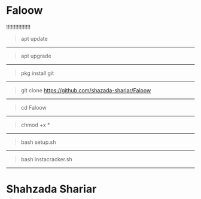# Faloow

!!!!!!!!!!!!!!!!
> apt update
______________
> apt upgrade
______________
> pkg install git
________________
> git clone https://github.com/shazada-shariar/Faloow
_______________________________________________________
> cd Faloow
____________
> chmod +x *
______________
> bash setup.sh
_________________
> bash instacracker.sh
________________________

# Shahzada Shariar
